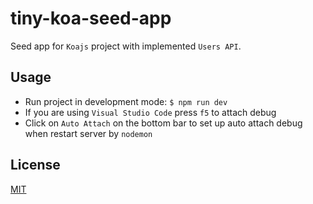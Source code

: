 # tiny-koa-seed-app
Seed app for `Koajs` project with implemented `Users API`.
## Usage
- Run project in development mode: `$ npm run dev`
- If you are using `Visual Studio Code` press `f5` to attach debug
- Click on `Auto Attach` on the bottom bar to set up auto attach debug when restart server by `nodemon`
## License
[MIT](https://github.com/hungnm2904/tiny-koa-seed-app/blob/master/LICENSE)

